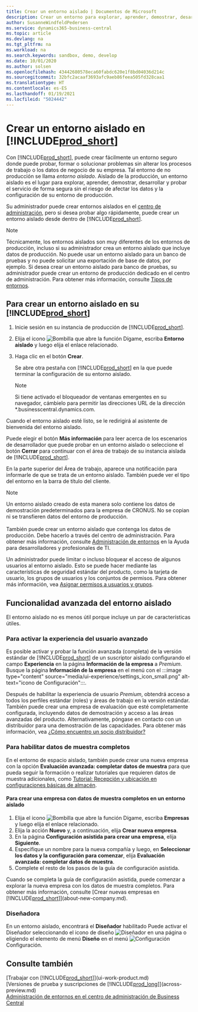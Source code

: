 ```yaml
---
title: Crear un entorno aislado | Documentos de Microsoft
description: Crear un entorno para explorar, aprender, demostrar, desarrollar y probar.
author: SusanneWindfeldPedersen
ms.service: dynamics365-business-central
ms.topic: article
ms.devlang: na
ms.tgt_pltfrm: na
ms.workload: na
ms.search.keywords: sandbox, demo, develop
ms.date: 10/01/2020
ms.author: solsen
ms.openlocfilehash: 43442680578eca60fabdc620e1f8bd04036d214c
ms.sourcegitcommit: 32bfc2acaaf3693afc9aeb86feea505fd328caa1
ms.translationtype: HT
ms.contentlocale: es-ES
ms.lasthandoff: 01/19/2021
ms.locfileid: "5024442"
---
```

# <a name="creating-a-sandbox-environment-in-prod_short"></a>Crear un entorno aislado en [!INCLUDE[prod_short](includes/prod_short.md)]

Con [!INCLUDE[prod_short](includes/prod_short.md)], puede crear fácilmente un entorno seguro donde puede probar, formar o solucionar problemas sin alterar los procesos de trabajo o los datos de negocio de su empresa. Tal entorno de no producción se llama *entorno aislado*. Aislado de la producción, un entorno aislado es el lugar para explorar, aprender, demostrar, desarrollar y probar el servicio de forma segura sin el riesgo de afectar los datos y la configuración de su entorno de producción.  

Su administrador puede crear entornos aislados en el [centro de administración](/dynamics365/business-central/dev-itpro/administration/tenant-admin-center-environments?toc=/dynamics365/business-central/toc.json), pero si desea probar algo rápidamente, puede crear un entorno aislado desde dentro de [!INCLUDE[prod_short](includes/prod_short.md)].  

> [!NOTE]
> Técnicamente, los entornos aislados son muy diferentes de los entornos de producción, incluso si su administrador crea un entorno aislado que incluye datos de producción. No puede usar un entorno aislado para un banco de pruebas y no puede solicitar una exportación de base de datos, por ejemplo. Si desea crear un entorno aislado para banco de pruebas, su administrador puede crear un entorno de producción dedicado en el centro de administración. Para obtener más información, consulte [Tipos de entornos](/dynamics365/business-central/dev-itpro/administration/tenant-admin-center-environments#types-of-environments).

## <a name="to-create-a-sandbox-environment-in-your-prod_short"></a>Para crear un entorno aislado en su [!INCLUDE[prod_short](includes/prod_short.md)]

1. Inicie sesión en su instancia de producción de [!INCLUDE[prod_short](includes/prod_short.md)].

2. Elija el icono ![Bombilla que abre la función Dígame](media/ui-search/search_small.png "Dígame qué desea hacer"), escriba **Entorno aislado** y luego elija el enlace relacionado.
    <!-- ![Sandbox Environment Setup](./media/across-sandbox/sandbox-environment-setup.png) -->
3. Haga clic en el botón **Crear**.  

    Se abre otra pestaña con [!INCLUDE[prod_short](includes/prod_short.md)] en la que puede terminar la configuración de su entorno aislado.

    > [!NOTE]  
    >  Si tiene activado el bloqueador de ventanas emergentes en su navegador, cámbielo para permitir las direcciones URL de la dirección *.businesscentral.dynamics.com.

Cuando el entorno aislado esté listo, se le redirigirá al asistente de bienvenida del entorno aislado.
<!-- ![Sandbox Welcome Wizard](./media/across-sandbox/sandbox-wizard.png) -->

Puede elegir el botón **Más información** para leer acerca de los escenarios de desarrollador que puede probar en un entorno aislado o seleccione el botón **Cerrar** para continuar con el área de trabajo de su instancia aislada de [!INCLUDE[prod_short](includes/prod_short.md)].

En la parte superior del Área de trabajo, aparece una notificación para informarle de que se trata de un entorno aislado. También puede ver el tipo del entorno en la barra de título del cliente.
    <!-- ![Sandbox RoleCenter Notification](./media/across-sandbox/sandbox-rolecenter-notification.png) -->

> [!NOTE]
> Un entorno aislado creado de esta manera solo contiene los datos de demostración predeterminados para la empresa de CRONUS. No se copian ni se transfieren datos del entorno de producción.<br /><br />
> También puede crear un entorno aislado que contenga los datos de producción. Debe hacerlo a través del centro de administración. Para obtener más información, consulte [Administración de entornos](/dynamics365/business-central/dev-itpro/administration/tenant-admin-center-environments) en la Ayuda para desarrolladores y profesionales de TI.  

<!--To switch between your production and sandbox environments, you can use the Business Central app launcher.
    ![Sandbox Dynamics365 Menu](./media/across-sandbox/sandbox-dynamics365-menu.png) -->

Un administrador puede limitar o incluso bloquear el acceso de algunos usuarios al entorno aislado. Esto se puede hacer mediante las características de seguridad estándar del producto, como la tarjeta de usuario, los grupos de usuarios y los conjuntos de permisos. Para obtener más información, vea [Asignar permisos a usuarios y grupos](ui-define-granular-permissions.md).  

<!-- ![Sandbox Permission Sets](./media/across-sandbox/sandbox-permission-sets.png) -->

## <a name="advanced-functionality-in-the-sandbox-environment"></a>Funcionalidad avanzada del entorno aislado

El entorno aislado no es menos útil porque incluye un par de características útiles.

### <a name="to-enable-the-advanced-user-experience"></a>Para activar la experiencia del usuario avanzado

Es posible activar y probar la función avanzada (completa) de la versión estándar de [!INCLUDE[prod_short](includes/prod_short.md)] de un suscriptor aislado configurando el campo **Experiencia** en la página **Información de la empresa** a *Premium*. Busque la página **Información de la empresa** en el menú con el :::image type="content" source="media/ui-experience/settings_icon_small.png" alt-text="icono de Configuración":::.  

Después de habilitar la experiencia de usuario *Premium*, obtendrá acceso a todos los perfiles estándar (roles) y áreas de trabajo en la versión estándar. También puede crear una empresa de evaluación que esté completamente configurada, incluyendo datos de demostración y acceso a las áreas avanzadas del producto. Alternativamente, póngase en contacto con un distribuidor para una demostración de las capacidades. Para obtener más información, vea [¿Cómo encuentro un socio distribuidor?](across-faq.md#findpartner)  

### <a name="to-enable-complete-sample-data"></a>Para habilitar datos de muestra completos

En el entorno de espacio aislado, también puede crear una nueva empresa con la opción **Evaluación avanzada: completar datos de muestra** para que pueda seguir la formación o realizar tutoriales que requieren datos de muestra adicionales, como [Tutorial: Recepción y ubicación en configuraciones básicas de almacén](walkthrough-receiving-and-putting-away-in-basic-warehousing.md).  

#### <a name="to-create-a-company-with-complete-sample-data-in-a-sandbox"></a>Para crear una empresa con datos de muestra completos en un entorno aislado

1. Elija el icono ![Bombilla que abre la función Dígame](media/ui-search/search_small.png "Dígame qué desea hacer"), escriba **Empresas** y luego elija el enlace relacionado.  
2. Elija la acción **Nuevo** y, a continuación, elija **Crear nueva empresa**.  
3. En la página **Configuración asistida para crear una empresa**, elija **Siguiente**.  
4. Especifique un nombre para la nueva compañía y luego, en **Seleccionar los datos y la configuración para comenzar**, elija **Evaluación avanzada: completar datos de muestra**.  
5. Complete el resto de los pasos de la guía de configuración asistida.  

Cuando se completa la guía de configuración asistida, puede comenzar a explorar la nueva empresa con los datos de muestra completos. Para obtener más información, consulte [Crear nuevas empresas en [!INCLUDE[prod_short](includes/prod_short.md)]](about-new-company.md).  

### <a name="designer"></a>Diseñadora

En un entorno aislado, encontrará el **Diseñador** habilitado Puede activar el Diseñador seleccionando el icono de diseño ![Diseñador](./media/across-sandbox/sandbox-inclient-design-icon.png) en una página o eligiendo el elemento de menú **Diseño** en el menú ![Configuración](media/ui-experience/settings_icon_small.png) Configuración.

<!-- ![In-client Designer](./media/across-sandbox/sandbox-inclient-designer.png) -->

## <a name="see-also"></a>Consulte también

[Trabajar con [!INCLUDE[prod_short](includes/prod_short.md)]](ui-work-product.md)  
[Versiones de prueba y suscripciones de [!INCLUDE[prod_long](includes/prod_long.md)]](across-preview.md)  
[Administración de entornos en el centro de administración de Business Central](/dynamics365/business-central/dev-itpro/administration/tenant-admin-center-environments)  
